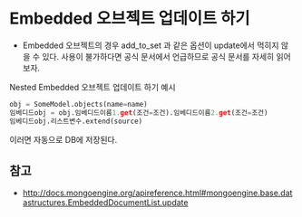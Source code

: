 # Embedded 오브젝트 업데이트 하기

* Embedded 오브젝트의 경우 add_to_set 과 같은 옵션이 update에서 먹히지 않을 수 있다. 사용이 불가하다면 공식 문서에서 언급하므로 공식 문서를 자세히 읽어보자. 

Nested Embedded 오브젝트 업데이트 하기 예시
```python
obj = SomeModel.objects(name=name)
임베디드obj = obj.임베디드이름1.get(조건=조건).임베디드이름2.get(조건=조건)
임베디드obj.리스트변수.extend(source)
```
이러면 자동으로 DB에 저장된다. 

## 참고
* http://docs.mongoengine.org/apireference.html#mongoengine.base.datastructures.EmbeddedDocumentList.update